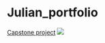 # Julian_portfolio
[Capstone project](https://julianshalash.github.io/Julian_portfolio/)
![](https://github.com/Julianshalash/Julian_portfolio/commit/9973b67d5f90e01e556e9196ea671a6065c37b00#diff-67fbf5e8f47fd4d012eae80fd62e8234acd22637f7399fe0e779d48fb9519c8b)
